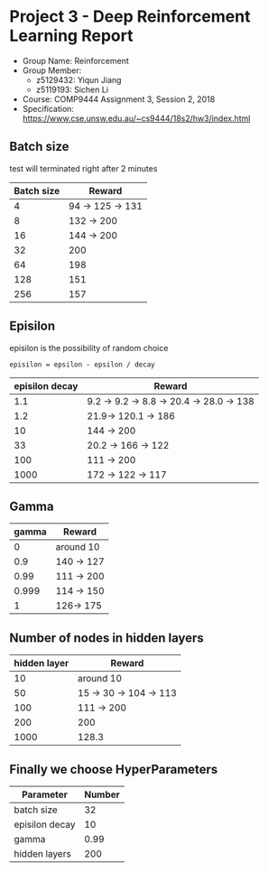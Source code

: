 # Project 3 - Deep Reinforcement Learning Report

- Group Name: Reinforcement
- Group Member:
    - z5129432: Yiqun Jiang
    - z5119193: Sichen Li
- Course: COMP9444 Assignment 3, Session 2, 2018
- Specification: https://www.cse.unsw.edu.au/~cs9444/18s2/hw3/index.html

## Batch size

test will terminated right after 2 minutes

Batch size      | Reward       
----------------|--------------------------------
4               | 94 -> 125 -> 131
8               | 132 -> 200
16              | 144 -> 200
32              | 200     
64              | 198     
128             | 151     
256             | 157     

## Episilon

episilon is the possibility of random choice

`episilon = epsilon - epsilon / decay`

episilon decay  | Reward
----------------|-----------------------------------------
1.1             | 9.2 -> 9.2 -> 8.8 -> 20.4 -> 28.0 -> 138     
1.2             | 21.9-> 120.1 -> 186
10              | 144 -> 200
33              | 20.2 -> 166 -> 122
100             | 111 -> 200
1000            | 172 -> 122 -> 117

## Gamma

gamma           | Reward      
----------------|-----------------------------------------------
0               | around 10
0.9             | 140 -> 127      
0.99            | 111 -> 200            
0.999           | 114 -> 150           
1               | 126-> 175

## Number of nodes in hidden layers 

hidden layer    | Reward      
----------------|--------------------------------
10              | around 10           
50              | 15 -> 30 -> 104 -> 113
100             | 111 -> 200    
200             | 200        
1000            | 128.3            

## Finally we choose HyperParameters

Parameter       | Number
----------------|-------------
batch size      | 32
episilon decay  | 10
gamma           | 0.99    
hidden layers   | 200
